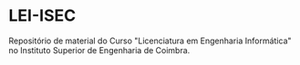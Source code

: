 # LEI-ISEC

Repositório de material do Curso "Licenciatura em Engenharia Informática" no Instituto Superior de Engenharia de Coimbra.
